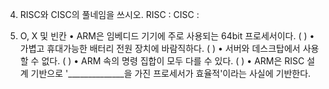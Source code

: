 4) RISC와 CISC의 풀네임을 쓰시오.
RISC : 
CISC : 

5) O, X 및 빈칸
•	ARM은 임베디드 기기에 주로 사용되는 64bit 프로세서이다. ( ) 
•	가볍고 휴대가능한 배터리 전원 장치에 바람직하다. ( ) 
•	서버와 데스크탑에서 사용할 수 없다. ( ) 
•	ARM 속의 명령 집합이 모두 다를 수 있다. ( ) 
•	ARM은 RISC 설계 기반으로 '______________을 가진 프로세서가 효율적'이라는 사실에 기반한다.
